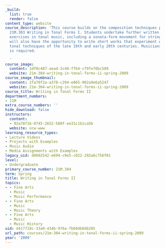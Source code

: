 ```yaml
---
_build:
  list: true
  render: false
content_type: website
course_description: 'This course builds on the composition techniques practiced in
  21M.303 Writing in Tonal Forms I. Students undertake further written and analytic
  exercises in tonal music, including a sonata-form movement for string quartet. Students
  will also have the opportunity to write short works that experiment with the expanded
  tonal techniques of the late 19th and early 20th centuries. Musicianship laboratory
  is required.

  '
course_image:
  content: 1df0c487-aead-3c48-ffb4-cf9fe70bc589
  website: 21m-304-writing-in-tonal-forms-ii-spring-2009
course_image_thumbnail:
  content: 2fa70f2a-a378-c294-e065-902a9e6a5247
  website: 21m-304-writing-in-tonal-forms-ii-spring-2009
course_title: Writing in Tonal Forms II
department_numbers:
- 21M
extra_course_numbers: ''
hide_download: false
instructors:
  content:
  - 02a78f1b-0745-2652-580f-ee31c1b1ca5b
  website: ocw-www
learning_resource_types:
- Lecture Videos
- Projects with Examples
- Music Audio
- Media Assignments with Examples
legacy_uid: d0602542-e694-c9e5-c022-292a6c756f01
level:
- Undergraduate
primary_course_number: 21M.304
term: Spring
title: Writing in Tonal Forms II
topics:
- - Fine Arts
  - Music
  - Music Performance
- - Fine Arts
  - Music
  - Music Theory
- - Fine Arts
  - Music
  - Music History
uid: d417718c-33a0-434b-976a-fb69db0db205
url_path: courses/21m-304-writing-in-tonal-forms-ii-spring-2009
year: '2009'
---
```

